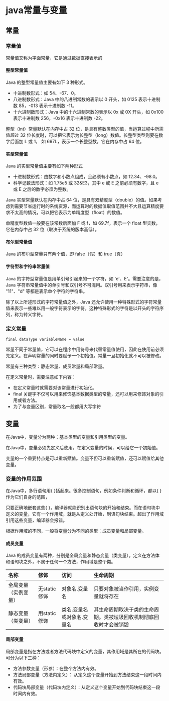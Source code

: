 # java常量与变量

## 常量

### 常量值

常量值又称为字面常量，它是通过数据直接表示的

#### 整型常量值

Java 的整型常量值主要有如下 3 种形式。

- 十进制数形式：如 54、-67、0。
- 八进制数形式：Java 中的八进制常数的表示以 0 开头，如 0125 表示十进制数 85，-013 表示十进制数 -11。
- 十六进制数形式：Java 中的十六进制常数的表示以 0x 或 0X 开头，如 0x100 表示十进制数 256，-0x16 表示十进制数 -22。

整型（int）常量默认在内存中占 32 位，是具有整数类型的值，当运算过程中所需值超过 32 位长度时，可以把它表示为长整型（long）数值。长整型类型则要在数字后面加 L 或 1， 如 697L，表示一个长整型数，它在内存中占 64 位。

#### 实型常量值

Java 的实型常量值主要有如下两种形式

- 十进制数形式：由数字和小数点组成，且必须有小数点，如 12.34、-98.0。
- 科学记数法形式：如 1.75e5 或 32&E3，其中 e 或 E 之前必须有数字，且 e 或 E 之后的数字必须为整数。

Java 实型常量默认在内存中占 64 位，是具有双精度型（double）的值。如果考虑到需要节省运行时的系统资源，而运算时的数据值取值范围并不大且运算精度要求不太高的情况，可以把它表示为单精度型（float）的数值。

单精度型数值一般要在该常数后面加 F 或 f，如 69.7f，表示一个 float 型实数，它在内存中占 32 位（取决于系统的版本高低）。

#### 布尔型常量值

Java 的布尔型常量只有两个值，即 false（假）和 true（真）

#### 字符型和字符串常量值

Java 的字符型常量值是用单引号引起来的一个字符，如 'e'、E'。需要注意的是，Java 字符串常量值中的单引号和双引号不可混用。双引号用来表示字符串，像 "11"、"d" 等都是表示单个字符的字符串。

除了以上所述形式的字符常量值之外，Java 还允许使用一种特殊形式的字符常量值来表示一些难以用一般字符表示的字符，这种特殊形式的字符是以开头的字符序列，称为转义字符。

### 定义常量

`final dataType variableName = value`

常量不同于常量值，它可以在程序中用符号来代替常量值使用，因此在使用前必须先定义。在声明常量的同时要赋予一个初始值。常量一旦初始化就不可以被修改。

常量有三种类型：静态常量、成员常量和局部常量。

在定义常量时，需要注意如下内容：

- 在定义常量时就需要对该常量进行初始化。
- final 关键字不仅可以用来修饰基本数据类型的常量，还可以用来修饰对象的引用或者方法。
- 为了与变量区别，常量取名一般都用大写字符

## 变量

在Java中，变量分为两种：基本类型的变量和引用类型的变量。

在Java中，变量必须先定义后使用，在定义变量的时候，可以给它一个初始值。

变量的一个重要特点是可以重新赋值。变量不但可以重新赋值，还可以赋值给其他变量。

### 变量的作用范围

在Java中，多行语句用{ }括起来。很多控制语句，例如条件判断和循环，都以{ }作为它们自身的范围，

只要正确地嵌套这些{ }，编译器就能识别出语句块的开始和结束。而在语句块中定义的变量，它有一个作用域，就是从定义处开始，到语句块结束。超出了作用域引用这些变量，编译器会报错。

根据作用域的不同，一般将变量分为不同的类型：成员变量和局部变量。

#### 成员变量

Java 的成员变量有两种，分别是全局变量和静态变量（类变量）。定义在方法体和语句块之外，不属于任何一个方法，作用域是整个类。

| 名称 | 修饰 | 访问 | 生命周期 |
| :--- | :--- | :--- | :--- |
| 全局变量（实例变量）| 无static修饰 | 对象名.变量名 | 只要对象被当作引用，实例变量就将存在 |
| 静态变量（类变量）| 用static修饰 | 类名.变量名或对象名.变量名 | 其生命周期取决于类的生命周期。类被垃圾回收机制彻底回收时才会被销毁 |

#### 局部变量

局部变量是指在方法或者方法代码块中定义的变量，其作用域是其所在的代码块。可分为以下三种：

- 方法参数变量（形参）：在整个方法内有效。
- 方法局部变量（方法内定义）： 从定义这个变量开始到方法结束这一段时间内有效。
- 代码块局部变量（代码块内定义）：从定义这个变量开始到代码块结束这一段时间内有效。
